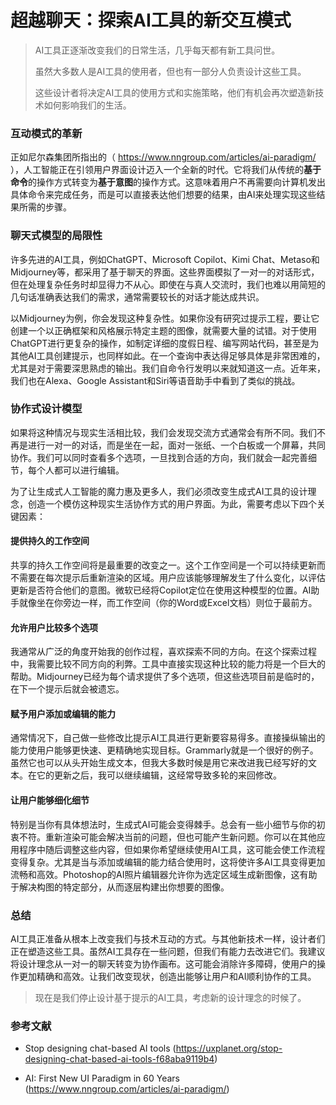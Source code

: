 # 超越聊天：探索AI工具的新交互模式

> AI工具正逐渐改变我们的日常生活，几乎每天都有新工具问世。
> 
> 虽然大多数人是AI工具的使用者，但也有一部分人负责设计这些工具。
> 
> 这些设计者将决定AI工具的使用方式和实施策略，他们有机会再次塑造新技术如何影响我们的生活。

### 互动模式的革新

正如尼尔森集团所指出的（ https://www.nngroup.com/articles/ai-paradigm/ ），人工智能正在引领用户界面设计迈入一个全新的时代。它将我们从传统的**基于命令**的操作方式转变为**基于意图**的操作方式。这意味着用户不再需要向计算机发出具体命令来完成任务，而是可以直接表达他们想要的结果，由AI来处理实现这些结果所需的步骤。

### 聊天式模型的局限性

许多先进的AI工具，例如ChatGPT、Microsoft Copilot、Kimi Chat、Metaso和Midjourney等，都采用了基于聊天的界面。这些界面模拟了一对一的对话形式，但在处理复杂任务时却显得力不从心。即使在与真人交流时，我们也难以用简短的几句话准确表达我们的需求，通常需要较长的对话才能达成共识。

以Midjourney为例，你会发现这种复杂性。如果你没有研究过提示工程，要让它创建一个以正确框架和风格展示特定主题的图像，就需要大量的试错。对于使用ChatGPT进行更复杂的操作，如制定详细的度假日程、编写网站代码，甚至是为其他AI工具创建提示，也同样如此。在一个查询中表达得足够具体是非常困难的，尤其是对于需要深思熟虑的输出。我们自命令行发明以来就知道这一点。近年来，我们也在Alexa、Google Assistant和Siri等语音助手中看到了类似的挑战。

### 协作式设计模型

如果将这种情况与现实生活相比较，我们会发现交流方式通常会有所不同。我们不再是进行一对一的对话，而是坐在一起，面对一张纸、一个白板或一个屏幕，共同协作。我们可以同时查看多个选项，一旦找到合适的方向，我们就会一起完善细节，每个人都可以进行编辑。

为了让生成式人工智能的魔力惠及更多人，我们必须改变生成式AI工具的设计理念，创造一个模仿这种现实生活协作方式的用户界面。为此，需要考虑以下四个关键因素：

#### 提供持久的工作空间

共享的持久工作空间将是最重要的改变之一。这个工作空间是一个可以持续更新而不需要在每次提示后重新渲染的区域。用户应该能够理解发生了什么变化，以评估更新是否符合他们的意图。微软已经将Copilot定位在使用这种模型的位置。AI助手就像坐在你旁边一样，而工作空间（你的Word或Excel文档）则位于最前方。

#### 允许用户比较多个选项

我通常从广泛的角度开始我的创作过程，喜欢探索不同的方向。在这个探索过程中，我需要比较不同方向的利弊。工具中直接实现这种比较的能力将是一个巨大的帮助。Midjourney已经为每个请求提供了多个选项，但这些选项目前是临时的，在下一个提示后就会被遗忘。

#### 赋予用户添加或编辑的能力

通常情况下，自己做一些修改比提示AI工具进行更新要容易得多。直接操纵输出的能力使用户能够更快速、更精确地实现目标。Grammarly就是一个很好的例子。虽然它也可以从头开始生成文本，但我大多数时候是用它来改进我已经写好的文本。在它的更新之后，我可以继续编辑，这经常导致多轮的来回修改。

#### 让用户能够细化细节

特别是当你有具体想法时，生成式AI可能会变得棘手。总会有一些小细节与你的初衷不符。重新渲染可能会解决当前的问题，但也可能产生新问题。你可以在其他应用程序中随后调整这些内容，但如果你希望继续使用AI工具，这可能会使工作流程变得复杂。尤其是当与添加或编辑的能力结合使用时，这将使许多AI工具变得更加流畅和高效。Photoshop的AI照片编辑器允许你为选定区域生成新图像，这有助于解决构图的特定部分，从而逐层构建出你想要的图像。

### 总结

AI工具正准备从根本上改变我们与技术互动的方式。与其他新技术一样，设计者们正在塑造这些工具。虽然AI工具存在一些问题，但我们有能力去改进它们。我建议将设计理念从一对一的聊天转变为协作画布。这可能会消除许多障碍，使用户的操作更加精确和高效。让我们改变现状，创造出能够让用户和AI顺利协作的工具。

> 现在是我们停止设计基于提示的AI工具，考虑新的设计理念的时候了。

### 参考文献

- Stop designing chat-based AI tools (https://uxplanet.org/stop-designing-chat-based-ai-tools-f68aba9119b4)

- AI: First New UI Paradigm in 60 Years (https://www.nngroup.com/articles/ai-paradigm/)